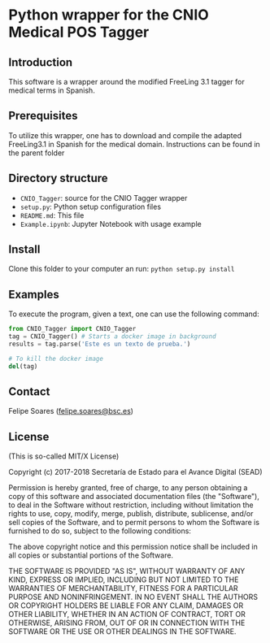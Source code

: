 # Python wrapper for the CNIO Medical POS Tagger

## Introduction

This software is a wrapper around the modified FreeLing 3.1 tagger for medical terms in Spanish.


## Prerequisites

To utilize this wrapper, one has to download and compile the adapted FreeLing3.1 in Spanish for the medical domain.
Instructions can be found in the parent folder


## Directory structure

* `CNIO_Tagger`:  source for the CNIO Tagger wrapper
* `setup.py`: Python setup configuration files
* `README.md`: This file
* `Example.ipynb`: Jupyter Notebook with usage example

## Install

Clone this folder to your computer an run: `python setup.py install`


## Examples

To execute the program, given a text, one can use the following command:
```python
from CNIO_Tagger import CNIO_Tagger
tag = CNIO_Tagger() # Starts a docker image in background
results = tag.parse('Este es un texto de prueba.')

# To kill the docker image
del(tag)
```

## Contact

Felipe Soares (felipe.soares@bsc.es)

## License

(This is so-called MIT/X License)

Copyright (c) 2017-2018 Secretaría de Estado para el Avance Digital (SEAD)

Permission is hereby granted, free of charge, to any person obtaining a copy of this software and associated documentation files (the "Software"), to deal in the Software without restriction, including without limitation the rights to use, copy, modify, merge, publish, distribute, sublicense, and/or sell copies of the Software, and to permit persons to whom the Software is furnished to do so, subject to the following conditions:

The above copyright notice and this permission notice shall be included in all copies or substantial portions of the Software.

THE SOFTWARE IS PROVIDED "AS IS", WITHOUT WARRANTY OF ANY KIND, EXPRESS OR IMPLIED, INCLUDING BUT NOT LIMITED TO THE WARRANTIES OF MERCHANTABILITY, FITNESS FOR A PARTICULAR PURPOSE AND NONINFRINGEMENT. IN NO EVENT SHALL THE AUTHORS OR COPYRIGHT HOLDERS BE LIABLE FOR ANY CLAIM, DAMAGES OR OTHER LIABILITY, WHETHER IN AN ACTION OF CONTRACT, TORT OR OTHERWISE, ARISING FROM, OUT OF OR IN CONNECTION WITH THE SOFTWARE OR THE USE OR OTHER DEALINGS IN THE SOFTWARE.
